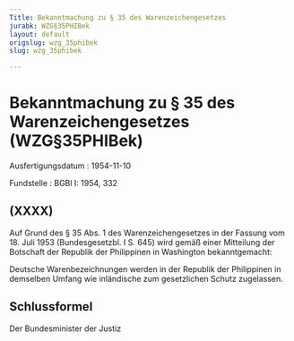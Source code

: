 ```yaml
---
Title: Bekanntmachung zu § 35 des Warenzeichengesetzes
jurabk: WZG§35PHIBek
layout: default
origslug: wzg_35phibek
slug: wzg_35phibek

---
```


# Bekanntmachung zu § 35 des Warenzeichengesetzes (WZG§35PHIBek)

Ausfertigungsdatum
:   1954-11-10

Fundstelle
:   BGBl I: 1954, 332

## (XXXX)

Auf Grund des § 35 Abs. 1 des Warenzeichengesetzes in der Fassung vom
18\. Juli 1953 (Bundesgesetzbl. I S. 645) wird gemäß einer Mitteilung
der Botschaft der Republik der Philippinen in Washington
bekanntgemacht:

Deutsche Warenbezeichnungen werden in der Republik der Philippinen in
demselben Umfang wie inländische zum gesetzlichen Schutz zugelassen.

## Schlussformel

Der Bundesminister der Justiz

